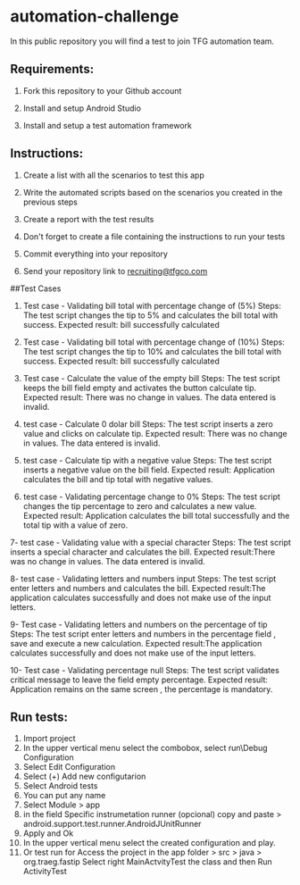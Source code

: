 # automation-challenge

In this public repository you will find a test to join TFG automation team.


## Requirements:

1. Fork this repository to your Github account

2. Install and setup Android Studio

3. Install and setup a test automation framework 


## Instructions:

1. Create a list with all the scenarios to test this app

2. Write the automated scripts based on the scenarios you created in the previous steps

3. Create a report with the test results

4. Don't forget to create a file containing the instructions to run your tests

5. Commit everything into your repository

6. Send your repository link to recruiting@tfgco.com

##Test Cases

1. Test case - Validating bill total with percentage change of (5%)
Steps: The test script changes the tip to 5% and calculates the bill total with success.
Expected result: bill successfully calculated

2. Test case - Validating bill total with percentage change of (10%)
Steps: The test script changes the tip to 10% and calculates the bill total with success.
Expected result: bill successfully calculated

3. Test case - Calculate the value of the empty bill
Steps: The test script keeps the bill field empty and activates the button calculate tip.
Expected result: There was no change in values. The data entered is invalid.

4. test case - Calculate 0 dolar bill
Steps: The test script inserts a zero value and clicks on calculate tip.
Expected result: There was no change in values. The data entered is invalid.

5. test case - Calculate tip with a negative value
Steps: The test script inserts a negative value on the bill field.
Expected result: Application calculates the bill and tip total with negative values.

6. test case - Validating percentage change to 0%
Steps: The test script changes the tip percentage to zero and calculates a new value.
Expected result: Application calculates the bill total successfully and the total tip with a value of zero.

7- test case - Validating value with a special character
Steps: The test script inserts a special character and calculates the bill.
Expected result:There was no change in values. The data entered is invalid.

8- test case - Validating letters and numbers input
Steps: The test script enter letters and numbers and calculates the bill.
Expected result:The application calculates successfully and does not make use of the input letters.

9- Test case - Validating letters and numbers on the percentage of tip
Steps: The test script enter letters and numbers in the percentage field , save and execute a new calculation.
Expected result:The application calculates successfully and does not make use of the input letters.

10- Test case - Validating percentage null
Steps: The test script validates critical message to leave the field empty percentage.
Expected result: Application remains on the same screen , the percentage is mandatory.

## Run tests:

1. Import project
2. In the upper vertical menu select the combobox, select run\Debug Configuration
3. Select Edit Configuration
4. Select (+) Add new configutarion
5. Select Android tests
6. You can put any name
7. Select Module > app
8. in the field Specific instrumetation runner (opcional) copy and paste > android.support.test.runner.AndroidJUnitRunner
9. Apply and Ok
10. In the upper vertical menu select the created configuration and play.
11. Or test run for
Access the project in the app folder > src > java > org.traeg.fastip
Select right MainActvityTest the class and then Run ActivityTest


